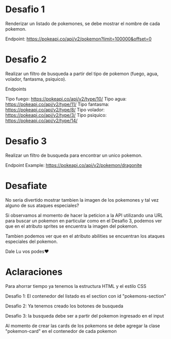# Desafio 1

Renderizar un listado de pokemones, se debe mostrar el nombre de cada pokemon.

Endpoint: https://pokeapi.co/api/v2/pokemon?limit=100000&offset=0

# Desafio 2

Realizar un filtro de busqueda a partir del tipo de pokemon (fuego, agua, volador, fantasma, psiquico).

Endpoints

Tipo fuego: https://pokeapi.co/api/v2/type/10/
Tipo agua: https://pokeapi.co/api/v2/type/11/
Tipo fantasma: https://pokeapi.co/api/v2/type/8/
Tipo volador: https://pokeapi.co/api/v2/type/3/
Tipo psiquico: https://pokeapi.co/api/v2/type/14/


# Desafio 3

Realizar un filtro de busqueda para encontrar un unico pokemon.

Endpoint Example: https://pokeapi.co/api/v2/pokemon/dragonite

# Desafiate

No seria divertido mostrar tambien la imagen de los pokemones y tal vez alguno de sus ataques especiales?

Si observamos al momento de hacer la peticion a la API utilizando una URL para buscar un pokemon en particular como en el Desafio 3, podemos ver que en el atributo sprites se encuentra la imagen del pokemon.

Tambien podemos ver que en el atributo abilities se encuentran los ataques especiales del pokemon.

Dale Lu vos podes♥

# Aclaraciones

Para ahorrar tiempo ya tenemos la estructura HTML y el estilo CSS

Desafio 1: El contenedor del listado es el section con id "pokemons-section"

Desafio 2: Ya tenemos creado los botones de busqueda

Desafio 3: la busqueda debe ser a partir del pokemon ingresado en el input

Al momento de crear las cards de los pokemons se debe agregar la clase "pokemon-card" en el contenedor de cada pokemon

